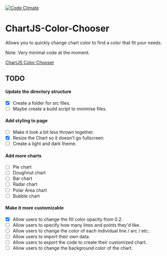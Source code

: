 [![Code Climate](https://codeclimate.com/github/Dobflem/ChartJS-Color-Chooser/badges/gpa.svg)](https://codeclimate.com/github/Dobflem/ChartJS-Color-Chooser)


# ChartJS-Color-Chooser
Allows you to quickly change chart color to find a color that fit your needs.

Note: Very minimal code at the moment.

[ChartJS Color Chooser](https://dobflem.github.io/ChartJS-Color-Chooser/)

## TODO

#### Update the directory structure
- [X] Create a folder for src files.
- [ ] Maybe create a build script to minimise files.

#### Add styling to page
- [ ] Make it look a bit less thrown together.
- [X] Resize the Chart so it doesn't go fullscreen.
- [ ] Create a light and dark theme.

#### Add more charts
- [ ] Pie chart
- [ ] Doughnut chart
- [ ] Bar chart
- [ ] Radar chart
- [ ] Polar Area chart
- [ ] Bubble chart

#### Make it more customizable
- [X] Allow users to change the fill color opacity from 0.2.
- [ ] Allow users to specify how many lines and points they'd like.
- [ ] Allow users to change the color of each individual line / arc / etc..
- [ ] Allow users to import their own data.
- [ ] Allow users to export the code to create their customized chart.
- [ ] Allow users to change the background color of the chart.
